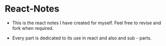 # React-Notes
- This is the react notes I have created for myself. Feel free to revise and fork when required.

- Every part is dedicated to its use in react and also and sub - parts. 
